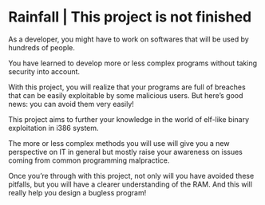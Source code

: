 # Rainfall | This project is not finished 

As a developer, you might have to work on softwares that will be used by hundreds of
people.

You have learned to develop more or less complex programs without taking security
into account.

With this project, you will realize that your programs are full of breaches that can be
easily exploitable by some malicious users. But here’s good news: you can avoid them
very easily!

This project aims to further your knowledge in the world of elf-like binary exploitation
in i386 system.

The more or less complex methods you will use will give you a new perspective on IT
in general but mostly raise your awareness on issues coming from common programming
malpractice.

Once you’re through with this project, not only will you have avoided these pitfalls,
but you will have a clearer understanding of the RAM. And this will really help you
design a bugless program!
